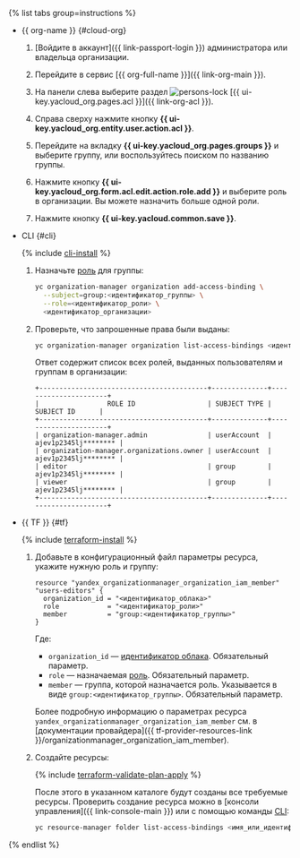{% list tabs group=instructions %}

- {{ org-name }} {#cloud-org}

  1. [Войдите в аккаунт]({{ link-passport-login }}) администратора или владельца организации.

  1. Перейдите в сервис [{{ org-full-name }}]({{ link-org-main }}).

  1. На панели слева выберите раздел ![persons-lock](../../_assets/console-icons/persons-lock.svg) [{{ ui-key.yacloud_org.pages.acl }}]({{ link-org-acl }}).

  1. Справа сверху нажмите кнопку **{{ ui-key.yacloud_org.entity.user.action.acl }}**.

  1. Перейдите на вкладку **{{ ui-key.yacloud_org.pages.groups }}** и выберите группу, или воспользуйтесь поиском по названию группы.

  1. Нажмите кнопку **{{ ui-key.yacloud_org.form.acl.edit.action.role.add }}** и выберите роль в организации. Вы можете назначить больше одной роли.

  1. Нажмите кнопку **{{ ui-key.yacloud.common.save }}**.

- CLI {#cli}

    {% include [cli-install](../cli-install.md) %}

    1. Назначьте [роль](../../iam/concepts/access-control/roles.md) для группы:

        ```bash
        yc organization-manager organization add-access-binding \
          --subject=group:<идентификатор_группы> \
          --role=<идентификатор_роли> \
          <идентификатор_организации>
        ```

    1. Проверьте, что запрошенные права были выданы:

        ```bash
        yc organization-manager organization list-access-bindings <идентификатор_организации>
        ```

        Ответ содержит список всех ролей, выданных пользователям и группам в организации:

        ```
        +------------------------------------------+--------------+----------------------+
        |                 ROLE ID                  | SUBJECT TYPE |      SUBJECT ID      |
        +------------------------------------------+--------------+----------------------+
        | organization-manager.admin               | userAccount  | ajev1p2345lj******** |
        | organization-manager.organizations.owner | userAccount  | ajev1p2345lj******** |
        | editor                                   | group        | ajev1p2345lj******** |
        | viewer                                   | group        | ajev1p2345lj******** |
        +------------------------------------------+--------------+----------------------+
        ```

- {{ TF }} {#tf}

    {% include [terraform-install](../terraform-install.md) %}

    1. Добавьте в конфигурационный файл параметры ресурса, укажите нужную роль и группу:

       ```
       resource "yandex_organizationmanager_organization_iam_member" "users-editors" {
         organization_id = "<идентификатор_облака>"
         role            = "<идентификатор_роли>"
         member          = "group:<идентификатор_группы>"
       }
       ```

       Где:

       * `organization_id` — [идентификатор облака](../../resource-manager/operations/cloud/get-id.md). Обязательный параметр.
       * `role` — назначаемая [роль](../../iam/concepts/access-control/roles.md). Обязательный параметр.
       * `member` — группа, которой назначается роль. Указывается в виде `group:<идентификатор_группы>`. Обязательный параметр.

       Более подробную информацию о параметрах ресурса `yandex_organizationmanager_organization_iam_member` см. в [документации провайдера]({{ tf-provider-resources-link }}/organizationmanager_organization_iam_member).


    1. Создайте ресурсы:

       {% include [terraform-validate-plan-apply](../../_tutorials/terraform-validate-plan-apply.md) %}

       После этого в указанном каталоге будут созданы все требуемые ресурсы. Проверить создание ресурса можно в [консоли управления]({{ link-console-main }}) или с помощью команды [CLI](../../cli/quickstart.md):

       ```bash
       yc resource-manager folder list-access-bindings <имя_или_идентификатор_папки>
       ```

{% endlist %}
